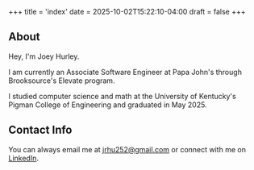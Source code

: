 +++
title = 'index'
date = 2025-10-02T15:22:10-04:00
draft = false
+++

## About
Hey, I'm Joey Hurley.

I am currently an Associate Software Engineer at Papa John's through Brooksource's Elevate program.

 I studied computer science and math at the University of Kentucky's Pigman College of Engineering and graduated in May 2025.
 
## Contact Info
You can always email me at jrhu252@gmail.com or connect with me on [LinkedIn](https://www.linkedin.com/in/joeyhurley1/).
